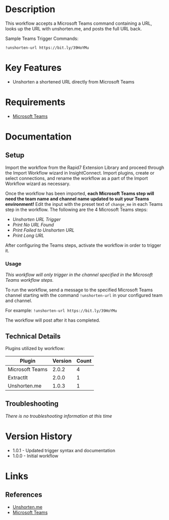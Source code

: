 # Description

This workflow accepts a Microsoft Teams command containing a URL, looks up the URL with unshorten.me, and posts the full URL back.

Sample Teams Trigger Commands:

`!unshorten-url https://bit.ly/39HoYMu`

# Key Features

* Unshorten a shortened URL directly from Microsoft Teams

# Requirements

* [Microsoft Teams](https://insightconnect.help.rapid7.com/docs/microsoft-teams) 

# Documentation

## Setup

Import the workflow from the Rapid7 Extension Library and proceed through the Import Workflow wizard in InsightConnect. Import plugins, create or select connections, and rename the workflow as a part of the Import Workflow wizard as necessary.

Once the workflow has been imported, **each Microsoft Teams step will need the team name and channel name updated to suit your Teams environment!** Edit the input with the preset text of `change_me` in each Teams step in the workflow.
The following are the 4 Microsoft Teams steps:
- _Unshorten URL Trigger_
- _Print No URL Found_
- _Print Failed to Unshorten URL_
- _Print Long URL_

After configuring the Teams steps, activate the workflow in order to trigger it.

### Usage

*This workflow will only trigger in the channel specified in the Microsoft Teams workflow steps.*

To run the workflow, send a message to the specified Microsoft Teams channel starting with the command `!unshorten-url` in your configured team and channel. 

For example:
`!unshorten-url https://bit.ly/39HoYMu`

The workflow will post after it has completed.

## Technical Details

Plugins utilized by workflow:

|Plugin|Version|Count|
|----|----|--------|
|Microsoft Teams|2.0.2|4|
|ExtractIt|2.0.0|1|
|Unshorten.me|1.0.3|1|

## Troubleshooting

_There is no troubleshooting information at this time_

# Version History

* 1.0.1 - Updated trigger syntax and documentation
* 1.0.0 - Initial workflow

# Links

## References

* [Unshorten.me](https://unshorten.me)
* [Microsoft Teams](https://products.office.com/en-US/microsoft-teams/group-chat-software)
